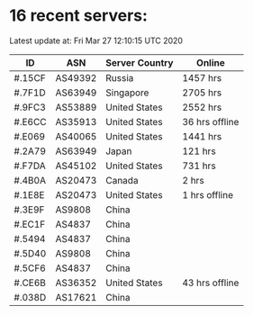 # 16 recent servers:

Latest update at: Fri Mar 27 12:10:15 UTC 2020

| ID | ASN | Server Country | Online |
| -- | --- | -------------- | ------ |
| #.15CF | AS49392 | Russia | 1457 hrs |
| #.7F1D | AS63949 | Singapore | 2705 hrs |
| #.9FC3 | AS53889 | United States | 2552 hrs |
| #.E6CC | AS35913 | United States | 36 hrs offline |
| #.E069 | AS40065 | United States | 1441 hrs |
| #.2A79 | AS63949 | Japan | 121 hrs |
| #.F7DA | AS45102 | United States | 731 hrs |
| #.4B0A | AS20473 | Canada | 2 hrs |
| #.1E8E | AS20473 | United States | 1 hrs offline |
| #.3E9F | AS9808 | China | |
| #.EC1F | AS4837 | China | |
| #.5494 | AS4837 | China | |
| #.5D40 | AS9808 | China | |
| #.5CF6 | AS4837 | China | |
| #.CE6B | AS36352 | United States | 43 hrs offline |
| #.038D | AS17621 | China | |

